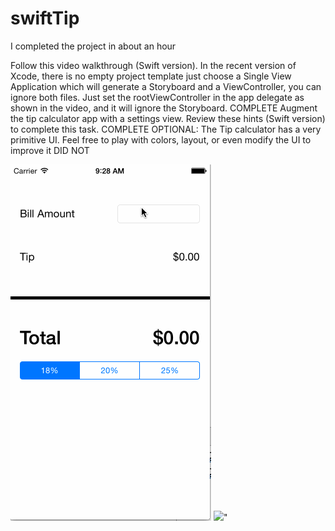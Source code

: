 # swiftTip
I completed the project in about an hour

Follow this video walkthrough (Swift version). In the recent version of Xcode, there is no empty project template just choose a Single View Application which will generate a Storyboard and a ViewController, you can ignore both files. Just set the rootViewController in the app delegate as shown in the video, and it will ignore the Storyboard. COMPLETE
Augment the tip calculator app with a settings view. Review these hints (Swift version) to complete this task. COMPLETE
OPTIONAL: The Tip calculator has a very primitive UI. Feel free to play with colors, layout, or even modify the UI to improve it DID NOT

![alt tag](https://github.com/aldenaik/swiftTip/blob/master/gif/Tip.gif)
<img src="(https://github.com/aldenaik/swiftTip/blob/master/gif/Tip.gif)">"
  
